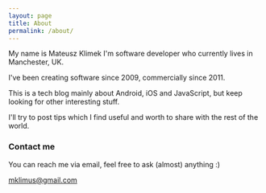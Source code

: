 ```yaml
---
layout: page
title: About
permalink: /about/
---
```


My name is Mateusz Klimek I'm software developer who currently lives in Manchester, UK.

I've been creating software since 2009, commercially since 2011.

This is a tech blog mainly about Android, iOS and JavaScript, but keep looking for other interesting stuff.

I'll try to post tips which I find useful and worth to share with the rest of the world.


### Contact me

You can reach me via email, feel free to ask (almost) anything :)

[mklimus@gmail.com](mailto:mklimus@gmail.com)
